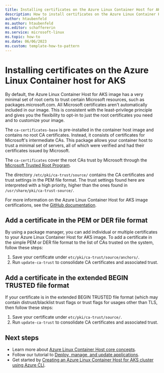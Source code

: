 ```yaml
---
title: Installing certificates on the Azure Linux Container Host for AKS
description: How to install certificates on the Azure Linux Container Host for AKS.
author: htaubenfeld
ms.author: htaubenfeld
ms.editor: schaffererin
ms.service: microsoft-linux
ms.topic: how-to
ms.date: 06/06/2023
ms.custom: template-how-to-pattern
---
```


# Installing certificates on the Azure Linux Container host for AKS

By default, the Azure Linux Container Host for AKS image has a very minimal set of root certs to trust certain Microsoft resources, such as packages.microsoft.com. All Microsoft certificates aren't automatically included in our image. This is consistent with the least-privilege principle and gives you the flexibility to opt-in to just the root certificates you need and to customize your image.

The `ca-certificates-base` is pre-installed in the container host image and contains no root CA certificates. Instead, it consists of certificates for Microsoft's intermediate CAs. This package allows your container host to trust a minimal set of servers, all of which were verified and had their certificates issued by Microsoft.

The `ca-certificates` cover the root CAs trust by Microsoft through the [Microsoft Trusted Root Program](../../security/trusted-root/participants-list).

The directory `/etc/pki/ca-trust/source/` contains the CA certificates and trust settings in the PEM file format. The trust settings found here are interpreted with a high priority, higher than the ones found in `/usr/share/pki/ca-trust-source/`.

For more information on the Azure Linux Container Host for AKS image certifications, see the [GitHub documentation](https://github.com/microsoft/CBL-Mariner/blob/2.0/toolkit/docs/security/ca-certificates.md).

## Add a certificate in the PEM or DER file format

By using a package manager, you can add individual or multiple certificates to your Azure Linux Container Host for AKS image. To add a certificate in the simple PEM or DER file format to the list of CAs trusted on the system, follow these steps:

1. Save your certificate under `etc/pki/ca-trust/source/anchors/`.
1. Run `update-ca-trust` to consolidate CA certificates and associated trust.

## Add a certificate in the extended BEGIN TRUSTED file format

If your certificate is in the extended BEGIN TRUSTED file format (which may contain distrust/blacklist trust flags or trust flags for usages other than TLS, then follow these steps:

1. Save your certificate under `etc/pki/ca-trust/source/`.
1. Run `update-ca-trust` to consolidate CA certificates and associated trust.

## Next steps

- Learn more about [Azure Linux Container Host core concepts](./concepts-core.md).
- Follow our tutorial to [Deploy, manage, and update applications](./tutorial-azure-linux-create-cluster.md).
- Get started by [Creating an Azure Linux Container Host for AKS cluster using Azure CLI](./quickstart-azure-cli.md).
